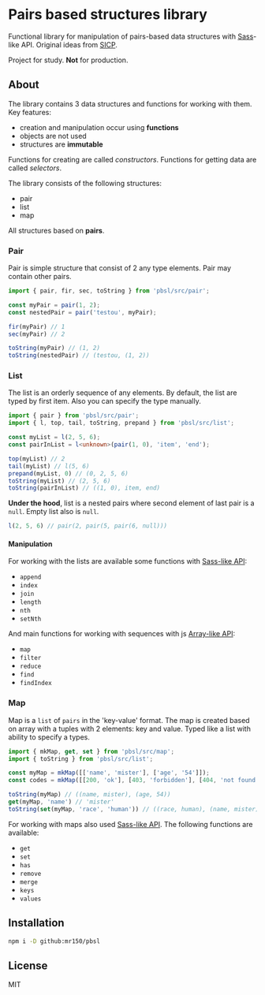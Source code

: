 # Pairs based structures library
Functional library for manipulation of pairs-based data structures with [Sass](https://sass-lang.com/)-like API. Original ideas from [SICP](https://mitpress.mit.edu/sites/default/files/sicp/index.html).

Project for study. **Not** for production.

## About
The library contains 3 data structures and functions for working with them. Key features:
- creation and manipulation occur using **functions**
- objects are not used
- structures are **immutable**

Functions for creating are called *constructors*. Functions for getting data are called *selectors*.

The library consists of the following structures:
- pair
- list
- map

All structures based on **pairs**.

### Pair
Pair is simple structure that consist of 2 any type elements. Pair may contain other pairs.
```ts
import { pair, fir, sec, toString } from 'pbsl/src/pair';

const myPair = pair(1, 2);
const nestedPair = pair('testou', myPair);

fir(myPair) // 1
sec(myPair) // 2

toString(myPair) // (1, 2)
toString(nestedPair) // (testou, (1, 2))
```

### List
The list is an orderly sequence of any elements. By default, the list are typed by first item. Also you can specify the type manually.
```ts
import { pair } from 'pbsl/src/pair';
import { l, top, tail, toString, prepand } from 'pbsl/src/list';

const myList = l(2, 5, 6);
const pairInList = l<unknown>(pair(1, 0), 'item', 'end');

top(myList) // 2
tail(myList) // l(5, 6)
prepand(myList, 0) // (0, 2, 5, 6)
toString(myList) // (2, 5, 6)
toString(pairInList) // ((1, 0), item, end)
```

**Under the hood**, list is a nested pairs where second element of last pair is a `null`. Empty list also is `null`.
```ts
l(2, 5, 6) // pair(2, pair(5, pair(6, null)))
```

#### Manipulation
For working with the lists are available some functions with [Sass-like API](https://sass-lang.com/documentation/modules/list):
- `append`
- `index`
- `join`
- `length`
- `nth`
- `setNth`

And main functions for working with sequences with js [Array-like API](https://developer.mozilla.org/en-US/docs/Web/JavaScript/Reference/Global_Objects/Array):
- `map`
- `filter`
- `reduce`
- `find`
- `findIndex`

### Map
Map is a `list` of `pairs` in the 'key-value' format. The map is created based on array with a tuples with 2 elements: key and value. Typed like a list with ability to specify a types.
```ts
import { mkMap, get, set } from 'pbsl/src/map';
import { toString } from 'pbsl/src/list';

const myMap = mkMap([['name', 'mister'], ['age', '54']]);
const codes = mkMap([[200, 'ok'], [403, 'forbidden'], [404, 'not found']]);

toString(myMap) // ((name, mister), (age, 54))
get(myMap, 'name') // 'mister'
toString(set(myMap, 'race', 'human')) // ((race, human), (name, mister), (age, 54))
```

For working with maps also used [Sass-like API](https://sass-lang.com/documentation/modules/map). The following functions are available:
- `get`
- `set`
- `has`
- `remove`
- `merge`
- `keys`
- `values`

## Installation
```bash
npm i -D github:mr150/pbsl
```

## License
MIT

